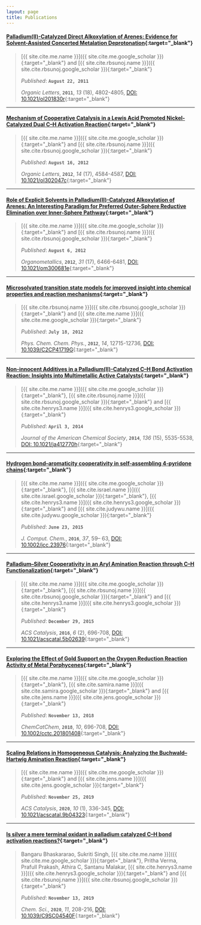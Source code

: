 ```yaml
---
layout: page
title: Publications
---
```


#### [Palladium(II)-Catalyzed Direct Alkoxylation of Arenes: Evidence for Solvent-Assisted Concerted Metalation Deprotonation](https://doi.org/10.1021/ol201830r){:target="_blank"}
> [{{ site.cite.me.name }}]({{ site.cite.me.google_scholar }}){:target="_blank"} and [{{ site.cite.rbsunoj.name }}]({{ site.cite.rbsunoj.google_scholar }}){:target="_blank"}
>
> *Published*: **`August 22, 2011`**
>
> *Organic Letters*, **`2011`**, *13* (18), 4802-4805, [DOI: 10.1021/ol201830r](https://doi.org/10.1021/ol201830r){:target="_blank"}

---
#### [Mechanism of Cooperative Catalysis in a Lewis Acid Promoted Nickel-Catalyzed Dual C–H Activation Reaction](https://doi.org/10.1021/ol302047c){:target="_blank"}
> [{{ site.cite.me.name }}]({{ site.cite.me.google_scholar }}){:target="_blank"} and [{{ site.cite.rbsunoj.name }}]({{ site.cite.rbsunoj.google_scholar }}){:target="_blank"}
>
> *Published*: **`August 16, 2012`**
>
> *Organic Letters*, **`2012`**, *14* (17), 4584-4587, [DOI: 10.1021/ol302047c](https://doi.org/10.1021/ol302047c){:target="_blank"}

---
#### [Role of Explicit Solvents in Palladium(II)-Catalyzed Alkoxylation of Arenes: An Interesting Paradigm for Preferred Outer-Sphere Reductive Elimination over Inner-Sphere Pathway](https://doi.org/10.1021/om300681e){:target="_blank"}
> [{{ site.cite.me.name }}]({{ site.cite.me.google_scholar }}){:target="_blank"} and [{{ site.cite.rbsunoj.name }}]({{ site.cite.rbsunoj.google_scholar }}){:target="_blank"}
>
> *Published*: **`August 6, 2012`**
>
> *Organometallics*, **`2012`**, *31* (17), 6466-6481, [DOI: 10.1021/om300681e](https://doi.org/10.1021/om300681e){:target="_blank"}

---
#### [Microsolvated transition state models for improved insight into chemical properties and reaction mechanisms](https://doi.org/10.1039/C2CP41719G){:target="_blank"}
> [{{ site.cite.rbsunoj.name }}]({{ site.cite.rbsunoj.google_scholar }}){:target="_blank"} and [{{ site.cite.me.name }}]({{ site.cite.me.google_scholar }}){:target="_blank"}
>
> *Published*: **`July 18, 2012`**
>
> *Phys. Chem. Chem. Phys.*, **`2012`**, *14*, 12715-12736, [DOI: 10.1039/C2CP41719G](http://dx.doi.org/10.1039/C2CP41719G){:target="_blank"}

---
#### [Non-innocent Additives in a Palladium(II)-Catalyzed C–H Bond Activation Reaction: Insights into Multimetallic Active Catalysts](https://doi.org/10.1021/ja412770h){:target="_blank"}
> [{{ site.cite.me.name }}]({{ site.cite.me.google_scholar }}){:target="_blank"}, [{{ site.cite.rbsunoj.name }}]({{ site.cite.rbsunoj.google_scholar }}){:target="_blank"} and [{{ site.cite.henrys3.name }}]({{ site.cite.henrys3.google_scholar }}){:target="_blank"}
>
> *Published*: **`April 3, 2014`**
>
> *Journal of the American Chemical Society*, **`2014`**, *136* (15), 5535-5538, [DOI: 10.1021/ja412770h](https://doi.org/10.1021/ja412770h){:target="_blank"}

---
#### [Hydrogen bond–aromaticity cooperativity in self‐assembling 4‐pyridone chains](https://doi.org/10.1002/jcc.23976){:target="_blank"}
> [{{ site.cite.me.name }}]({{ site.cite.me.google_scholar }}){:target="_blank"}, [{{ site.cite.israel.name }}]({{ site.cite.israel.google_scholar }}){:target="_blank"}, [{{ site.cite.henrys3.name }}]({{ site.cite.henrys3.google_scholar }}){:target="_blank"} and [{{ site.cite.judywu.name }}]({{ site.cite.judywu.google_scholar }}){:target="_blank"}
>
> *Published*: **`June 23, 2015`**
>
> *J. Comput. Chem.*, **`2016`**, *37*, 59– 63, [DOI: 10.1002/jcc.23976](https://doi.org/10.1002/jcc.23976){:target="_blank"}

---
#### [Palladium–Silver Cooperativity in an Aryl Amination Reaction through C–H Functionalization](https://doi.org/10.1021/acscatal.5b02639){:target="_blank"}
> [{{ site.cite.me.name }}]({{ site.cite.me.google_scholar }}){:target="_blank"}, [{{ site.cite.rbsunoj.name }}]({{ site.cite.rbsunoj.google_scholar }}){:target="_blank"} and [{{ site.cite.henrys3.name }}]({{ site.cite.henrys3.google_scholar }}){:target="_blank"}
>
> *Published*: **`December 29, 2015`**
>
> *ACS Catalysis*, **`2016`**, *6* (2), 696-708, [DOI: 10.1021/acscatal.5b02639](https://doi.org/10.1021/acscatal.5b02639){:target="_blank"}

---
#### [Exploring the Effect of Gold Support on the Oxygen Reduction Reaction Activity of Metal Porphycenes](https://doi.org/10.1002/cctc.201801408){:target="_blank"}
> [{{ site.cite.me.name }}]({{ site.cite.me.google_scholar }}){:target="_blank"}, [{{ site.cite.samira.name }}]({{ site.cite.samira.google_scholar }}){:target="_blank"} and [{{ site.cite.jens.name }}]({{ site.cite.jens.google_scholar }}){:target="_blank"}
>
> *Published*: **`November 13, 2018`**
>
> *ChemCatChem*, **`2018`**, *10*, 696-708, [DOI: 10.1002/cctc.201801408](https://doi.org/10.1002/cctc.201801408){:target="_blank"}

---
#### [Scaling Relations in Homogeneous Catalysis: Analyzing the Buchwald–Hartwig Amination Reaction](https://doi.org/10.1021/acscatal.9b04323){:target="_blank"}
> [{{ site.cite.me.name }}]({{ site.cite.me.google_scholar }}){:target="_blank"} and [{{ site.cite.jens.name }}]({{ site.cite.jens.google_scholar }}){:target="_blank"}
>
> *Published*: **`November 25, 2019`**
>
> *ACS Catalysis*, **`2020`**, *10* (1), 336-345, [DOI: 10.1021/acscatal.9b04323](https://doi.org/10.1021/acscatal.9b04323){:target="_blank"}

---
#### [Is silver a mere terminal oxidant in palladium catalyzed C–H bond activation reactions?](https://doi.org/10.1039/C9SC04540F){:target="_blank"}
> Bangaru Bhaskararao, Sukriti Singh, [{{ site.cite.me.name }}]({{ site.cite.me.google_scholar }}){:target="_blank"}, Pritha Verma, Prafull Prakash, Athira C, Santanu Malakar, [{{ site.cite.henrys3.name }}]({{ site.cite.henrys3.google_scholar }}){:target="_blank"} and [{{ site.cite.rbsunoj.name }}]({{ site.cite.rbsunoj.google_scholar }}){:target="_blank"}
>
> *Published*: **`November 13, 2019`**
>
> *Chem. Sci.*, **`2020`**, *11*, 208-216, [DOI: 10.1039/C9SC04540F](https://doi.org/10.1039/C9SC04540F){:target="_blank"}
